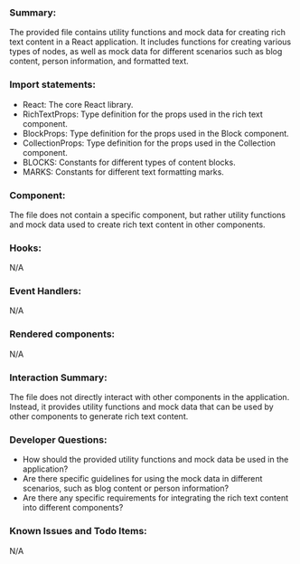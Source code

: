 ### Summary:
The provided file contains utility functions and mock data for creating rich text content in a React application. It includes functions for creating various types of nodes, as well as mock data for different scenarios such as blog content, person information, and formatted text.

### Import statements:
- React: The core React library.
- RichTextProps: Type definition for the props used in the rich text component.
- BlockProps: Type definition for the props used in the Block component.
- CollectionProps: Type definition for the props used in the Collection component.
- BLOCKS: Constants for different types of content blocks.
- MARKS: Constants for different text formatting marks.

### Component:
The file does not contain a specific component, but rather utility functions and mock data used to create rich text content in other components.

### Hooks:
N/A

### Event Handlers:
N/A

### Rendered components:
N/A

### Interaction Summary:
The file does not directly interact with other components in the application. Instead, it provides utility functions and mock data that can be used by other components to generate rich text content.

### Developer Questions:
- How should the provided utility functions and mock data be used in the application?
- Are there specific guidelines for using the mock data in different scenarios, such as blog content or person information?
- Are there any specific requirements for integrating the rich text content into different components?

### Known Issues and Todo Items:
N/A